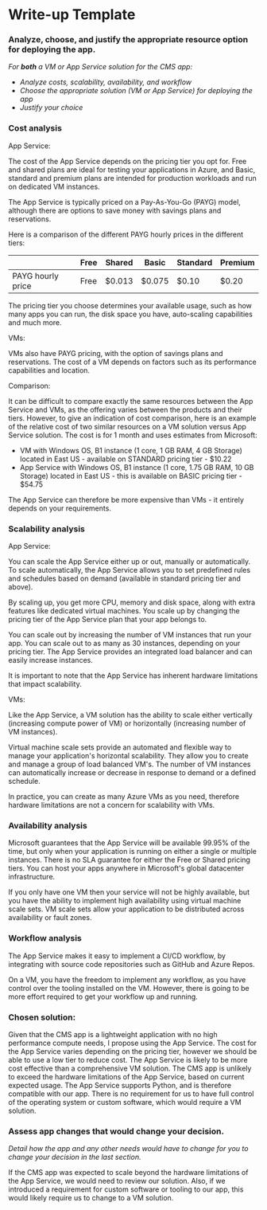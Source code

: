 # Write-up Template

### Analyze, choose, and justify the appropriate resource option for deploying the app.

_For **both** a VM or App Service solution for the CMS app:_

- _Analyze costs, scalability, availability, and workflow_
- _Choose the appropriate solution (VM or App Service) for deploying the app_
- _Justify your choice_

### Cost analysis

App Service:

The cost of the App Service depends on the pricing tier you opt for. Free and shared plans are ideal for testing your applications in Azure, and Basic, standard and premium plans are intended for production workloads and run on dedicated VM instances.

The App Service is typically priced on a Pay-As-You-Go (PAYG) model, although there are options to save money with savings plans and reservations.

Here is a comparison of the different PAYG hourly prices in the different tiers:

|                   | Free | Shared | Basic  | Standard | Premium |
| ----------------- | ---- | ------ | ------ | -------- | ------- |
| PAYG hourly price | Free | $0.013 | $0.075 | $0.10    | $0.20   |

The pricing tier you choose determines your available usage, such as how many apps you can run, the disk space you have, auto-scaling capabilities and much more.

VMs:

VMs also have PAYG pricing, with the option of savings plans and reservations. The cost of a VM depends on factors such as its performance capabilities and location.

Comparison:

It can be difficult to compare exactly the same resources between the App Service and VMs, as the offering varies between the products and their tiers. However, to give an indication of cost comparison, here is an example of the relative cost of two similar resources on a VM solution versus App Service solution. The cost is for 1 month and uses estimates from Microsoft:

- VM with Windows OS, B1 instance (1 core, 1 GB RAM, 4 GB Storage) located in East US - available on STANDARD pricing tier - $10.22
- App Service with Windows OS, B1 instance (1 core, 1.75 GB RAM, 10 GB Storage) located in East US - this is available on BASIC pricing tier - $54.75

The App Service can therefore be more expensive than VMs - it entirely depends on your requirements.

### Scalability analysis

App Service:

You can scale the App Service either up or out, manually or automatically. To scale automatically, the App Service allows you to set predefined rules and schedules based on demand (available in standard pricing tier and above).

By scaling up, you get more CPU, memory and disk space, along with extra features like dedicated virtual machines. You scale up by changing the pricing tier of the App Service plan that your app belongs to.

You can scale out by increasing the number of VM instances that run your app. You can scale out to as many as 30 instances, depending on your pricing tier. The App Service provides an integrated load balancer and can easily increase instances.

It is important to note that the App Service has inherent hardware limitations that impact scalability.

VMs:

Like the App Service, a VM solution has the ability to scale either vertically (increasing compute power of VM) or horizontally (increasing number of VM instances).

Virtual machine scale sets provide an automated and flexible way to manage your application's horizontal scalability. They allow you to create and manage a group of load balanced VM's. The number of VM instances can automatically increase or decrease in response to demand or a defined schedule.

In practice, you can create as many Azure VMs as you need, therefore hardware limitations are not a concern for scalability with VMs.

### Availability analysis

Microsoft guarantees that the App Service will be available 99.95% of the time, but only when your application is running on either a single or multiple instances. There is no SLA guarantee for either the Free or Shared pricing tiers. You can host your apps anywhere in Microsoft's global datacenter infrastructure.

If you only have one VM then your service will not be highly available, but you have the ability to implement high availability using virtual machine scale sets. VM scale sets allow your application to be distributed across availability or fault zones.

### Workflow analysis

The App Service makes it easy to implement a CI/CD workflow, by integrating with source code repositories such as GitHub and Azure Repos.

On a VM, you have the freedom to implement any workflow, as you have control over the tooling installed on the VM. However, there is going to be more effort required to get your workflow up and running.

### Chosen solution:

Given that the CMS app is a lightweight application with no high performance compute needs, I propose using the App Service. The cost for the App Service varies depending on the pricing tier, however we should be able to use a low tier to reduce cost. The App Service is likely to be more cost effective than a comprehensive VM solution. The CMS app is unlikely to exceed the hardware limitations of the App Service, based on current expected usage. The App Service supports Python, and is therefore compatible with our app. There is no requirement for us to have full control of the operating system or custom software, which would require a VM solution.

### Assess app changes that would change your decision.

_Detail how the app and any other needs would have to change for you to change your decision in the last section._

If the CMS app was expected to scale beyond the hardware limitations of the App Service, we would need to review our solution. Also, if we introduced a requirement for custom software or tooling to our app, this would likely require us to change to a VM solution.

